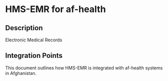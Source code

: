 # HMS-EMR for af-health

## Description

Electronic Medical Records

## Integration Points

This document outlines how HMS-EMR is integrated with af-health systems in Afghanistan.
